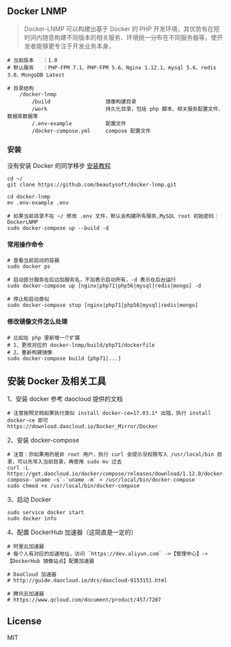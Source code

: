 ## Docker LNMP

> Docker-LNMP 可以构建出基于 Docker 的 PHP 开发环境，其优势有在短时间内随意构建不同版本的相关服务、环境统一分布在不同服务器等，使开发者能够更专注于开发业务本身。

    # 当前版本   ：1.0
    # 默认服务   ：PHP-FPM 7.1、PHP-FPM 5.6、Nginx 1.12.1、mysql 5.6、redis 3.0、MongoDB Latest
    
    # 目录结构
        /docker-lnmp
            /build                  镜像构建目录
            /work                   持久化目录，包括 php 脚本、相关服务配置文件、数据库数据等
            /.env-example           配置文件
            /docker-compose.yml     compose 配置文件

### 安装

没有安装 Docker 的同学移步 [安装教程](https://github.com/beautysoft/docker-lnmp#安装-docker-及相关工具)

    cd ~/
    git clone https://github.com/beautysoft/docker-lnmp.git

    cd docker-lnmp
    mv .env-example .env

    # 如果当前目录不在 ~/ 修改 .env 文件，默认会构建所有服务,MySQL root 初始密码：DockerLNMP
    sudo docker-compose up --build -d

#### 常用操作命令

    # 查看当前启动的容器
    sudo docker ps
    
    # 启动部分服务在后边加服务名，不加表示启动所有，-d 表示在后台运行
    sudo docker-compose up [nginx|php71|php56|mysql|redis|mongo] -d
    
    # 停止和启动类似
    sudo docker-compose stop [nginx|php71|php56|mysql|redis|mongo]

#### 修改镜像文件怎么处理
    
    # 比如在 php 里新增一个扩展
    # 1、更改对应的 docker-lnmp/build/php71/dockerfile
    # 2、重新构建镜像
    sudo docker-compose build [php71|...]

## 安装 Docker 及相关工具

1、安装 docker 参考 daocloud 提供的文档
    
    # 注意按照文档如果执行类似 install docker-ce=17.03.1* 出错，执行 install docker-ce 即可
    https://download.daocloud.io/Docker_Mirror/Docker

2、安装 docker-compose
    
    # 注意：你如果用的是非 root 用户，执行 curl 会提示没权限写入 /usr/local/bin 目录，可以先写入当前目录，再使用 sudo mv 过去
    curl -L https://get.daocloud.io/docker/compose/releases/download/1.12.0/docker-compose-`uname -s`-`uname -m` > /usr/local/bin/docker-compose
    sudo chmod +x /usr/local/bin/docker-compose

3、启动 Docker

    sudo service docker start
    sudo docker info    

4、配置 DockerHub 加速器（这简直是一定的）

    # 阿里云加速器
    # 每个人有对应的加速地址，访问 `https://dev.aliyun.com` ->【管理中心】-> 【DockerHub 镜像站点】配置加速器

    # DaoCloud 加速器
    # http://guide.daocloud.io/dcs/daocloud-9153151.html

    # 腾讯云加速器
    # https://www.qcloud.com/document/product/457/7207

## License
MIT
